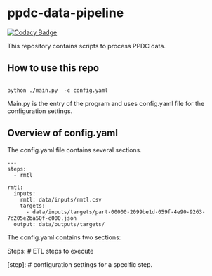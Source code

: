 # ppdc-data-pipeline

[![Codacy Badge](https://api.codacy.com/project/badge/Grade/57b7b28b7a284930a6d40b17695af576)](https://app.codacy.com/gh/CBIIT/ppdc-data-pipeline?utm_source=github.com&utm_medium=referral&utm_content=CBIIT/ppdc-data-pipeline&utm_campaign=Badge_Grade_Settings)

This repository contains scripts to process PPDC data.

## How to use this repo


```shell

python ./main.py  -c config.yaml

```

Main.py is the entry of the program and uses config.yaml file for the configuration settings. 

## Overview of config.yaml

The config.yaml file contains several sections. 

```shell
---
steps:
  - rmtl

rmtl:
  inputs:
    rmtl: data/inputs/rmtl.csv
    targets:
      - data/inputs/targets/part-00000-2099be1d-059f-4e90-9263-7d205e2ba50f-c000.json
  output: data/outputs/targets/
```

The config.yaml contains two sections:  

Steps: # ETL steps to execute

[step]: # configuration settings for a specific step.

